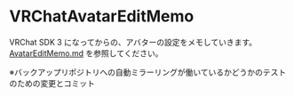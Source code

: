 # VRChatAvatarEditMemo

VRChat SDK 3 になってからの、アバターの設定をメモしていきます。  
[AvatarEditMemo.md](AvatarEditMemo.md) を参照してください。

※バックアップリポジトリへの自動ミラーリングが働いているかどうかのテストのための変更とコミット
